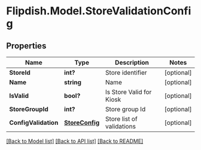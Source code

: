 # Flipdish.Model.StoreValidationConfig
## Properties

Name | Type | Description | Notes
------------ | ------------- | ------------- | -------------
**StoreId** | **int?** | Store identifier | [optional] 
**Name** | **string** | Name | [optional] 
**IsValid** | **bool?** | Is Store Valid for Kiosk | [optional] 
**StoreGroupId** | **int?** | Store group Id | [optional] 
**ConfigValidation** | [**StoreConfig**](StoreConfig.md) | Store list of validations | [optional] 

[[Back to Model list]](../README.md#documentation-for-models) [[Back to API list]](../README.md#documentation-for-api-endpoints) [[Back to README]](../README.md)

